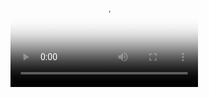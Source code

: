 <video poster = '{{ site.baseurl }}/assets/{{site.data.commercial_view.poster}}'>
  <source src = 'https://s3.us-east-2.amazonaws.com/blakejackovit.ch/839A1335_2.mov'>
</video>
<div class = 'overlay flex cast'>
  <i class="fa fa-play fa-3x play" aria-hidden="true"></i>
</div>

